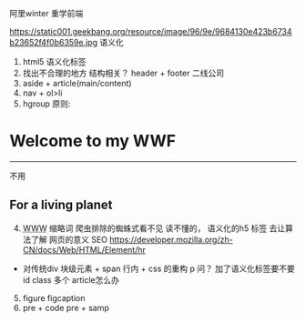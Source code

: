 阿里winter 重学前端

https://static001.geekbang.org/resource/image/96/9e/9684130e423b6734b23652f4f0b6359e.jpg
语义化
1. html5 语义化标签
2. 找出不合理的地方
  结构相关？ 
  header + footer 二线公司
1. aside + article(main/content)
2. nav + ol>li
3. hgroup 原则:
<hgroup>
  <h1>Welcome to my WWF</h1>
  <hr/>不用
  <h2>For a living planet</h2>
</hgroup>

4. <abbr title="World wide Web">WWW</abbr> 缩略词
  爬虫排除的蜘蛛式看不见 读不懂的， 语义化的h5 标签 去让算法了解 网页的意义 SEO
https://developer.mozilla.org/zh-CN/docs/Web/HTML/Element/hr
- 对传统div 块级元素 + span 行内 + css 的重构
p
问？
加了语义化标签要不要 id class
多个 article怎么办
5. figure figcaption
6. pre + code
  pre + samp